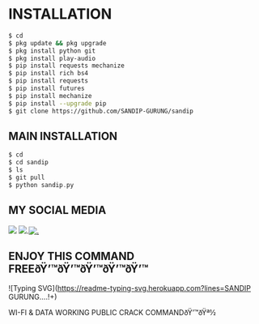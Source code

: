 # INSTALLATION
```bash
$ cd
$ pkg update && pkg upgrade
$ pkg install python git
$ pkg install play-audio
$ pip install requests mechanize
$ pip install rich bs4
$ pip install requests
$ pip install futures
$ pip install mechanize
$ pip install --upgrade pip
$ git clone https://github.com/SANDIP-GURUNG/sandip
```
## MAIN INSTALLATION
```php
$ cd
$ cd sandip
$ ls
$ git pull
$ python sandip.py
```
## MY SOCIAL MEDIA 
[![](https://img.shields.io/badge/Github-black?logo=Github&logoColor=black&labelColor=white)](https://github.com/sandipghotaneygurung)
[![](https://img.shields.io/badge/Facebook-blue?logo=Facebook&logoColor=blue&labelColor=white)](https://www.facebook.com/sandipghotaneygurung.io).[![.](https://img.shields.io/badge/Instagram-red?logo=Instagram&logoColor=red&labelColor=white)](https://www.instagram.com/sandip_gurung_10)
## ENJOY THIS COMMAND FREEðŸ’™ðŸ’™ðŸ’™ðŸ’™ðŸ’™
![Typing SVG](https://readme-typing-svg.herokuapp.com?lines=SANDIP GURUNG....!+)

WI-FI &amp; DATA WORKING PUBLIC CRACK COMMANDðŸ’™ðŸª½
